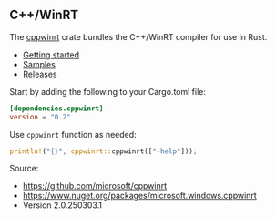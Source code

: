 ## C++/WinRT

The [cppwinrt](https://crates.io/crates/cppwinrt) crate bundles the C++/WinRT compiler for use in Rust.

* [Getting started](https://kennykerr.ca/rust-getting-started/)
* [Samples](https://github.com/microsoft/windows-rs/tree/master/crates/samples)
* [Releases](https://github.com/microsoft/windows-rs/releases)

Start by adding the following to your Cargo.toml file:

```toml
[dependencies.cppwinrt]
version = "0.2"
```

Use `cppwinrt` function as needed:

```rust
println!("{}", cppwinrt::cppwinrt(["-help"]));
```

Source:

* <https://github.com/microsoft/cppwinrt>
* <https://www.nuget.org/packages/microsoft.windows.cppwinrt>
* Version 2.0.250303.1
